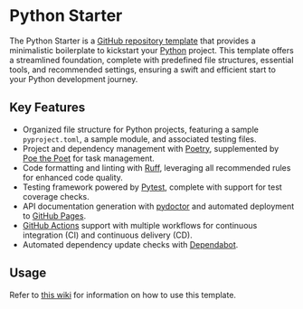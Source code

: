 # Python Starter

The Python Starter is a [GitHub repository template](https://docs.github.com/en/repositories/creating-and-managing-repositories/creating-a-repository-from-a-template) that provides a minimalistic boilerplate to kickstart your [Python](https://www.python.org/) project. This template offers a streamlined foundation, complete with predefined file structures, essential tools, and recommended settings, ensuring a swift and efficient start to your Python development journey.

## Key Features

- Organized file structure for Python projects, featuring a sample `pyproject.toml`, a sample module, and associated testing files.
- Project and dependency management with [Poetry](https://python-poetry.org/), supplemented by [Poe the Poet](https://poethepoet.natn.io/index.html) for task management.
- Code formatting and linting with [Ruff](https://github.com/astral-sh/ruff), leveraging all recommended rules for enhanced code quality.
- Testing framework powered by [Pytest](https://docs.pytest.org/en/7.4.x/), complete with support for test coverage checks.
- API documentation generation with [pydoctor](https://pydoctor.readthedocs.io/en/latest/index.html) and automated deployment to [GitHub Pages](https://pages.github.com/).
- [GitHub Actions](https://github.com/features/actions) support with multiple workflows for continuous integration (CI) and continuous delivery (CD).
- Automated dependency update checks with [Dependabot](https://docs.github.com/en/code-security/dependabot).

## Usage

Refer to [this wiki](https://github.com/threeal/python-starter/wiki) for information on how to use this template.
